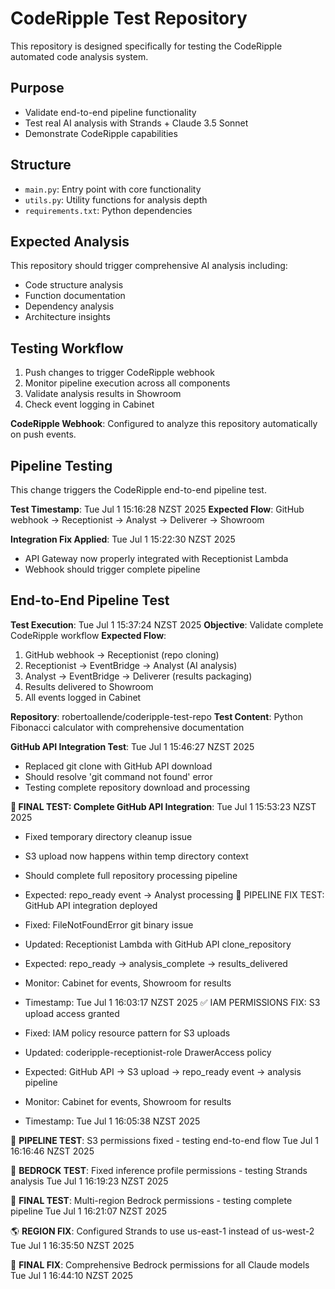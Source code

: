 # CodeRipple Test Repository

This repository is designed specifically for testing the CodeRipple automated code analysis system.

## Purpose
- Validate end-to-end pipeline functionality
- Test real AI analysis with Strands + Claude 3.5 Sonnet
- Demonstrate CodeRipple capabilities

## Structure
- `main.py`: Entry point with core functionality
- `utils.py`: Utility functions for analysis depth
- `requirements.txt`: Python dependencies

## Expected Analysis
This repository should trigger comprehensive AI analysis including:
- Code structure analysis
- Function documentation
- Dependency analysis
- Architecture insights

## Testing Workflow
1. Push changes to trigger CodeRipple webhook
2. Monitor pipeline execution across all components
3. Validate analysis results in Showroom
4. Check event logging in Cabinet

**CodeRipple Webhook**: Configured to analyze this repository automatically on push events.


## Pipeline Testing

This change triggers the CodeRipple end-to-end pipeline test.

**Test Timestamp**: Tue Jul  1 15:16:28 NZST 2025
**Expected Flow**: GitHub webhook → Receptionist → Analyst → Deliverer → Showroom


**Integration Fix Applied**: Tue Jul  1 15:22:30 NZST 2025
- API Gateway now properly integrated with Receptionist Lambda
- Webhook should trigger complete pipeline


## End-to-End Pipeline Test

**Test Execution**: Tue Jul  1 15:37:24 NZST 2025
**Objective**: Validate complete CodeRipple workflow
**Expected Flow**: 
1. GitHub webhook → Receptionist (repo cloning)
2. Receptionist → EventBridge → Analyst (AI analysis)  
3. Analyst → EventBridge → Deliverer (results packaging)
4. Results delivered to Showroom
5. All events logged in Cabinet

**Repository**: robertoallende/coderipple-test-repo
**Test Content**: Python Fibonacci calculator with comprehensive documentation


**GitHub API Integration Test**: Tue Jul  1 15:46:27 NZST 2025
- Replaced git clone with GitHub API download
- Should resolve 'git command not found' error
- Testing complete repository download and processing


**🎯 FINAL TEST: Complete GitHub API Integration**: Tue Jul  1 15:53:23 NZST 2025
- Fixed temporary directory cleanup issue
- S3 upload now happens within temp directory context
- Should complete full repository processing pipeline
- Expected: repo_ready event → Analyst processing
🔧 PIPELINE FIX TEST: GitHub API integration deployed

- Fixed: FileNotFoundError git binary issue
- Updated: Receptionist Lambda with GitHub API clone_repository
- Expected: repo_ready → analysis_complete → results_delivered
- Monitor: Cabinet for events, Showroom for results
- Timestamp: Tue Jul  1 16:03:17 NZST 2025
✅ IAM PERMISSIONS FIX: S3 upload access granted

- Fixed: IAM policy resource pattern for S3 uploads
- Updated: coderipple-receptionist-role DrawerAccess policy
- Expected: GitHub API → S3 upload → repo_ready event → analysis pipeline
- Monitor: Cabinet for events, Showroom for results
- Timestamp: Tue Jul  1 16:05:38 NZST 2025

🔧 **PIPELINE TEST**: S3 permissions fixed - testing end-to-end flow Tue Jul  1 16:16:46 NZST 2025

🔧 **BEDROCK TEST**: Fixed inference profile permissions - testing Strands analysis Tue Jul  1 16:19:23 NZST 2025

🎯 **FINAL TEST**: Multi-region Bedrock permissions - testing complete pipeline Tue Jul  1 16:21:07 NZST 2025

🌎 **REGION FIX**: Configured Strands to use us-east-1 instead of us-west-2 Tue Jul  1 16:35:50 NZST 2025

🎯 **FINAL FIX**: Comprehensive Bedrock permissions for all Claude models Tue Jul  1 16:44:10 NZST 2025
